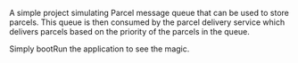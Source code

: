 A simple project simulating Parcel message queue that can be used to store parcels. This queue is 
then consumed by the parcel delivery service which delivers parcels based on the priority of the 
parcels in the queue.


Simply bootRun the application to see the magic.